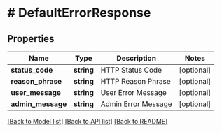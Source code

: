 # # DefaultErrorResponse

## Properties

Name | Type | Description | Notes
------------ | ------------- | ------------- | -------------
**status_code** | **string** | HTTP Status Code | [optional]
**reason_phrase** | **string** | HTTP Reason Phrase | [optional]
**user_message** | **string** | User Error Message | [optional]
**admin_message** | **string** | Admin Error Message | [optional]

[[Back to Model list]](../../README.md#models) [[Back to API list]](../../README.md#endpoints) [[Back to README]](../../README.md)
